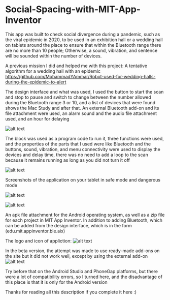 # Social-Spacing-with-MIT-App-Inventor
This app was built to check social divergence during a pandemic, such as the viral epidemic in 2020, to be used in an exhibition hall or a wedding hall on tablets around the place to ensure that within the Bluetooth range there are no more than 10 people; Otherwise, a sound, vibration, and sentence will be sounded within the number of devices.


A previous mission I did and helped me with this project: A tentative algorithm for a wedding hall with an epidemic
https://github.com/MohammadYAmmar/Robot-used-for-wedding-halls-during-the-epidemic-to-alert

The design interface and what was used, I used the button to start the scan and stop to pause and switch to change between the number allowed during the Bluetooth range 3 or 10, and a list of devices that were found shows the Mac Study and after that.
An external Bluetooth add-on and its file attachment were used, an alarm sound and the audio file attachment used, and an hour for delaying
  
![alt text](https://github.com/MohammadYAmmar/Social-Spacing-with-MIT-App-Inventor/blob/master/Image%20of%20Designer%20section.png "Designer")


The block was used as a program code to run it, three functions were used, and the properties of the parts that I used were like Bluetooth and the buttons, sound, vibration, and menu connectivity were used to display the devices and delay time, there was no need to add a loop to the scan because it remains running as long as you did not turn it off

![alt text](https://github.com/MohammadYAmmar/Social-Spacing-with-MIT-App-Inventor/blob/master/Image%20of%20Blocks%20section%20to%20code.png "Blocks")


Screenshots of the application on your tablet in safe mode and dangerous mode

![alt text](https://github.com/MohammadYAmmar/Social-Spacing-with-MIT-App-Inventor/blob/master/Screenshot%20of%20application%20during%20safe%20mode.jpg "Screenshot 1")

![alt text](https://github.com/MohammadYAmmar/Social-Spacing-with-MIT-App-Inventor/blob/master/Screenshot%20of%20the%20application%20during%20the%20dangerous%20situation.jpg "Screenshot 2")

An apk file attachment for the Android operating system, as well as a zip file for each project in MIT App Inventor.
In addition to adding Bluetooth, which can be added from the design interface, which is in the form (edu.mit.appinventor.ble.aix)

The logo and icon of appliction:
![alt text](https://github.com/MohammadYAmmar/Social-Spacing-with-MIT-App-Inventor/blob/master/logo.png "icon")

In the beta version, the attempt was made to use ready-made add-ons on the site but it did not work well, except by using the external add-on
![alt text](https://github.com/MohammadYAmmar/Social-Spacing-with-MIT-App-Inventor/blob/master/Beta%20version%20of%20the%20application%20before%20using%20an%20external%20extension.png "beta")

Try before that on the Android Studio and PhoneGap platforms, but there were a lot of compatibility errors, so I turned here, and the disadvantage of this place is that it is only for the Android version

Thanks for reading all this description if you complete it here :)

